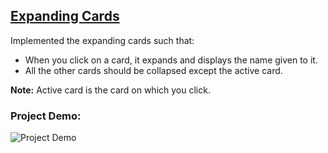 ## [Expanding Cards](https://50projectsbymilan.000webhostapp.com/50projects/01_expanding_cards/)
Implemented the expanding cards such that:
- When you click on a card, it expands and displays the name given to it. 
- All the other cards should be collapsed except the active card. 

**Note:** Active card is the card on which you click.

### Project Demo:
![Project Demo](https://github.com/milan-vishnoi/50-Days-50-Projects/blob/main/01.%20Expanding%20Cards/project_demo.gif)